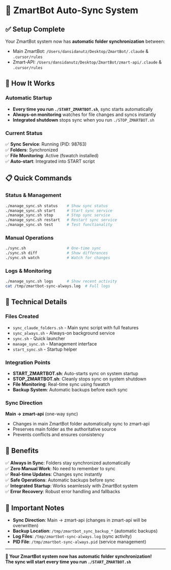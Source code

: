 # 🔄 ZmartBot Auto-Sync System

## ✅ Setup Complete

Your ZmartBot system now has **automatic folder synchronization** between:
- Main ZmartBot: `/Users/dansidanutz/Desktop/ZmartBot/.claude` & `.cursor/rules`  
- Zmart-API: `/Users/dansidanutz/Desktop/ZmartBot/zmart-api/.claude` & `.cursor/rules`

## 🚀 How It Works

### Automatic Startup
- **Every time you run `./START_ZMARTBOT.sh`**, sync starts automatically
- **Always-on monitoring** watches for file changes and syncs instantly
- **Integrated shutdown** stops sync when you run `./STOP_ZMARTBOT.sh`

### Current Status
✅ **Sync Service**: Running (PID: 98763)  
✅ **Folders**: Synchronized  
✅ **File Monitoring**: Active (fswatch installed)  
✅ **Auto-start**: Integrated into START script

## 📋 Quick Commands

### Status & Management
```bash
./manage_sync.sh status    # Show sync status
./manage_sync.sh start     # Start sync service  
./manage_sync.sh stop      # Stop sync service
./manage_sync.sh restart   # Restart sync service
./manage_sync.sh test      # Test functionality
```

### Manual Operations
```bash
./sync.sh                  # One-time sync
./sync.sh diff             # Show differences
./sync.sh watch            # Watch for changes
```

### Logs & Monitoring
```bash
./manage_sync.sh logs      # Show recent activity
cat /tmp/zmartbot-sync-always.log  # Full logs
```

## 🔧 Technical Details

### Files Created
- `sync_claude_folders.sh` - Main sync script with full features
- `sync_always.sh` - Always-on background service
- `sync.sh` - Quick launcher
- `manage_sync.sh` - Management interface
- `start_sync.sh` - Startup helper

### Integration Points
- **START_ZMARTBOT.sh**: Auto-starts sync on system startup
- **STOP_ZMARTBOT.sh**: Cleanly stops sync on system shutdown
- **File Monitoring**: Real-time sync using fswatch
- **Backup System**: Automatic backups before each sync

### Sync Direction
**Main → zmart-api** (one-way sync)
- Changes in main ZmartBot folder automatically sync to zmart-api
- Preserves main folder as the authoritative source
- Prevents conflicts and ensures consistency

## 🎯 Benefits

✅ **Always in Sync**: Folders stay synchronized automatically  
✅ **Zero Manual Work**: No need to remember to sync  
✅ **Real-time Updates**: Changes sync instantly  
✅ **Safe Operations**: Automatic backups before sync  
✅ **Integrated Startup**: Works seamlessly with ZmartBot system  
✅ **Error Recovery**: Robust error handling and fallbacks  

## 🚨 Important Notes

- **Sync Direction**: Main → zmart-api (changes in zmart-api will be overwritten)
- **Backup Location**: `/tmp/zmartbot_sync_backup_*` (automatic backups)
- **Log Files**: `/tmp/zmartbot-sync-always.log` (sync activity)
- **PID File**: `/tmp/zmartbot-sync-always.pid` (service management)

---

**🎉 Your ZmartBot system now has automatic folder synchronization!**  
**The sync will start every time you run `./START_ZMARTBOT.sh`**